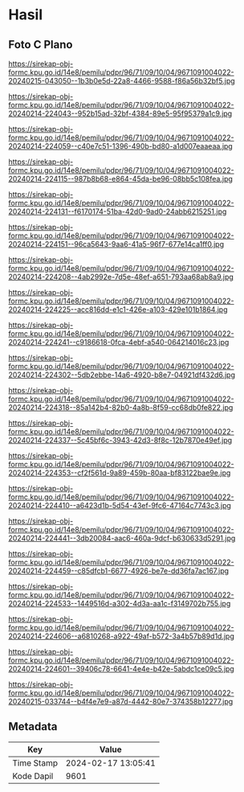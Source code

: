 # Hasil

## Foto C Plano

https://sirekap-obj-formc.kpu.go.id/14e8/pemilu/pdpr/96/71/09/10/04/9671091004022-20240215-043050--1b3b0e5d-22a8-4466-9588-f86a56b32bf5.jpg

https://sirekap-obj-formc.kpu.go.id/14e8/pemilu/pdpr/96/71/09/10/04/9671091004022-20240214-224043--952b15ad-32bf-4384-89e5-95f95379a1c9.jpg

https://sirekap-obj-formc.kpu.go.id/14e8/pemilu/pdpr/96/71/09/10/04/9671091004022-20240214-224059--c40e7c51-1396-490b-bd80-a1d007eaaeaa.jpg

https://sirekap-obj-formc.kpu.go.id/14e8/pemilu/pdpr/96/71/09/10/04/9671091004022-20240214-224115--987b8b68-e864-45da-be96-08bb5c108fea.jpg

https://sirekap-obj-formc.kpu.go.id/14e8/pemilu/pdpr/96/71/09/10/04/9671091004022-20240214-224131--f6170174-51ba-42d0-9ad0-24abb6215251.jpg

https://sirekap-obj-formc.kpu.go.id/14e8/pemilu/pdpr/96/71/09/10/04/9671091004022-20240214-224151--96ca5643-9aa6-41a5-96f7-677e14ca1ff0.jpg

https://sirekap-obj-formc.kpu.go.id/14e8/pemilu/pdpr/96/71/09/10/04/9671091004022-20240214-224208--4ab2992e-7d5e-48ef-a651-793aa68ab8a9.jpg

https://sirekap-obj-formc.kpu.go.id/14e8/pemilu/pdpr/96/71/09/10/04/9671091004022-20240214-224225--acc816dd-e1c1-426e-a103-429e101b1864.jpg

https://sirekap-obj-formc.kpu.go.id/14e8/pemilu/pdpr/96/71/09/10/04/9671091004022-20240214-224241--c9186618-0fca-4ebf-a540-064214016c23.jpg

https://sirekap-obj-formc.kpu.go.id/14e8/pemilu/pdpr/96/71/09/10/04/9671091004022-20240214-224302--5db2ebbe-14a6-4920-b8e7-04921df432d6.jpg

https://sirekap-obj-formc.kpu.go.id/14e8/pemilu/pdpr/96/71/09/10/04/9671091004022-20240214-224318--85a142b4-82b0-4a8b-8f59-cc68db0fe822.jpg

https://sirekap-obj-formc.kpu.go.id/14e8/pemilu/pdpr/96/71/09/10/04/9671091004022-20240214-224337--5c45bf6c-3943-42d3-8f8c-12b7870e49ef.jpg

https://sirekap-obj-formc.kpu.go.id/14e8/pemilu/pdpr/96/71/09/10/04/9671091004022-20240214-224353--cf2f561d-9a89-459b-80aa-bf83122bae9e.jpg

https://sirekap-obj-formc.kpu.go.id/14e8/pemilu/pdpr/96/71/09/10/04/9671091004022-20240214-224410--a6423d1b-5d54-43ef-9fc6-47164c7743c3.jpg

https://sirekap-obj-formc.kpu.go.id/14e8/pemilu/pdpr/96/71/09/10/04/9671091004022-20240214-224441--3db20084-aac6-460a-9dcf-b630633d5291.jpg

https://sirekap-obj-formc.kpu.go.id/14e8/pemilu/pdpr/96/71/09/10/04/9671091004022-20240214-224459--c85dfcb1-6677-4926-be7e-dd36fa7ac167.jpg

https://sirekap-obj-formc.kpu.go.id/14e8/pemilu/pdpr/96/71/09/10/04/9671091004022-20240214-224533--1449516d-a302-4d3a-aa1c-f3149702b755.jpg

https://sirekap-obj-formc.kpu.go.id/14e8/pemilu/pdpr/96/71/09/10/04/9671091004022-20240214-224606--a6810268-a922-49af-b572-3a4b57b89d1d.jpg

https://sirekap-obj-formc.kpu.go.id/14e8/pemilu/pdpr/96/71/09/10/04/9671091004022-20240214-224601--39406c78-6641-4e4e-b42e-5abdc1ce09c5.jpg

https://sirekap-obj-formc.kpu.go.id/14e8/pemilu/pdpr/96/71/09/10/04/9671091004022-20240215-033744--b4f4e7e9-a87d-4442-80e7-374358b12277.jpg


## Metadata

| Key        | Value               |
| ---------- | ------------------- |
| Time Stamp | 2024-02-17 13:05:41 |
| Kode Dapil | 9601                |



